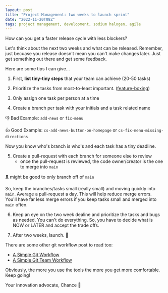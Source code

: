 ```yaml
---
layout: post
title: "Project Management: two weeks to launch sprint"
date: "2022-11-20T08Z"
tags: project management, development, sodium halogen, agile
---
```


How can you get a faster release cycle with less blockers?

Let's think about the next two weeks and what can be released. Remember, just becuase you release doesn't mean you can't make changes later. Just get something out there and get some feedback.

Here are some tips I can give...

1. First, **list tiny-tiny steps** that your team can achieve (20-50 tasks)

2. Prioritize the tasks from most-to-least important. ([feature-boxing](/feature-boxing/))

3. Only assign one task per person at a time

4. Create a branch per task with your initials and a task related name

👎 Bad Example: `add-news` or `fix-menu`

👍 Good Example: `cs-add-news-button-on-homepage` or `cs-fix-menu-missing-directions`

Now you know who's branch is who's and each task has a tiny deadline.

5. Create a pull-request with each branch for someone else to review
   - once the pull-request is reviewed, the code owner/creator is the one to merge into `main`

🎗 ️might be good to only branch off of `main`

So, keep the branches/tasks small (really small) and moving quickly into `main`. Average a pull-request a day. This will help reduce merge errors. You'll have far less merge errors if you keep tasks small and merged into `main` often.

6. Keep an eye on the two week dealine and prioritize the tasks and bugs as needed.
   You can't do everything. So, you have to decide what is NOW or LATER and accept the trade offs.

7. After two weeks, launch. 🙌

There are some other git workflow post to read too:

- [A Simple Git Workflow](/2019-06-26-simple-git-workflow/)
- [A Simple Git Team Workflow](/2020-02-03-simple-git-team-workflow/)

Obviously, the more you use the tools the more you get more comfortable. Keep going!

Your innovation advocate, Chance 👋
